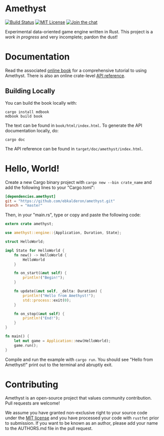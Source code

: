 # Amethyst

[![Build Status][s1]][tc] [![MIT License][s2]][ml] [![Join the chat][s3]][gc]

[s1]: https://travis-ci.org/ebkalderon/amethyst.svg?branch=master
[s2]: https://img.shields.io/badge/license-MIT-blue.svg
[s3]: https://badges.gitter.im/ebkalderon/amethyst.svg

[ml]: https://github.com/ebkalderon/amethyst/blob/master/COPYING
[tc]: https://travis-ci.org/ebkalderon/amethyst/
[gc]: https://gitter.im/ebkalderon/amethyst?utm_source=badge&utm_medium=badge&utm_campaign=pr-badge&utm_content=badge

Experimental data-oriented game engine written in Rust. This project is a *work
in progress* and very incomplete; pardon the dust!

# Documentation

Read the associated [online book][bk] for a comprehensive tutorial to using
Amethyst. There is also an online crate-level [API reference][ar].

[bk]: http://ebkalderon.github.io/amethyst/
[ar]: http://ebkalderon.github.io/amethyst/doc/amethyst/index.html

## Building Locally

You can build the book locally with:

```
cargo install mdbook
mdbook build book
```

The text can be found in `book/html/index.html`. To generate the API
documentation locally, do:

```
cargo doc
```

The API reference can be found in `target/doc/amethyst/index.html`.

# Hello, World!

Create a new Cargo binary project with `cargo new --bin crate_name` and add the
following lines to your "Cargo.toml":

```toml
[dependencies.amethyst]
git = "https://github.com/ebkalderon/amethyst.git"
branch = "master"
```

Then, in your "main.rs", type or copy and paste the following code:

```rust
extern crate amethyst;

use amethyst::engine::{Application, Duration, State};

struct HelloWorld;

impl State for HelloWorld {
    fn new() -> HelloWorld {
        HelloWorld
    }

    fn on_start(&mut self) {
        println!("Begin!");
    }

    fn update(&mut self, _delta: Duration) {
        println!("Hello from Amethyst!");
        std::process::exit(0);
    }

    fn on_stop(&mut self) {
        println!("End!");
    }
}

fn main() {
    let mut game = Application::new(HelloWorld);
    game.run();
}
```

Compile and run the example with `cargo run`. You should see "Hello from
Amethyst!" print out to the terminal and abruptly exit.

# Contributing

Amethyst is an open-source project that values community contribution. Pull
requests are welcome!

We assume you have granted non-exclusive right to your source code under the
[MIT license][ml] and you have processed your code with `rustfmt` prior to
submission. If you want to be known as an author, please add your name to the
AUTHORS.md file in the pull request.
